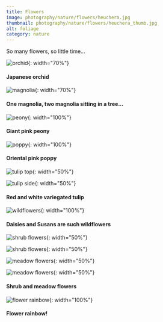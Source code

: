 ```yaml
---
title: Flowers
image: photography/nature/flowers/heuchera.jpg
thumbnail: photography/nature/flowers/heuchera_thumb.jpg
alt: foliage
category: nature
---
```


So many flowers, so little time...

![orchid](./assets/img/photography/nature/flowers/orchid.jpg){: width="70%"}

#### Japanese orchid

![magnolia](./assets/img/photography/nature/flowers/magnolia.jpg){: width="70%"}

#### One magnolia, two magnolia sitting in a tree...

![peony](./assets/img/photography/nature/flowers/peony.jpg){: width="100%"}

#### Giant pink peony

![poppy](./assets/img/photography/nature/flowers/poppy.jpg){: width="100%"}

#### Oriental pink poppy

![tulip top](./assets/img/photography/nature/flowers/tulip_top.jpg){: width="50%"}

![tulip side](./assets/img/photography/nature/flowers/tulip_side.jpg){: width="50%"}

#### Red and white variegated tulip

![wildflowers](./assets/img/photography/nature/flowers/wildflowers.jpg){: width="100%"}

#### Daisies and Susans are such wildflowers

![shrub flowers](./assets/img/photography/nature/flowers/shrub1.jpg){: width="50%"}

![shrub flowers](./assets/img/photography/nature/flowers/shrub2.jpg){: width="50%"}

![meadow flowers](./assets/img/photography/nature/flowers/meadow1.jpg){: width="50%"}

![meadow flowers](./assets/img/photography/nature/flowers/meadow2.jpg){: width="50%"}

#### Shrub and meadow flowers

![flower rainbow](./assets/img/photography/nature/flowers/flower_rainbow.jpg){: width="100%"}

#### Flower rainbow!
